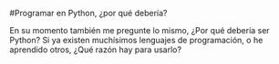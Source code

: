 #Programar en Python, ¿por qué debería?

En su momento también me pregunte lo mismo, ¿Por qué debería ser Python? Si ya existen muchísimos lenguajes de programación, o he aprendido otros, ¿Qué razón hay para usarlo?


